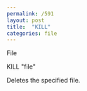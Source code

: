 ```yaml
---
permalink: /591
layout: post
title:  "KILL"
categories: file
---
```

File

KILL "file"

Deletes the specified file.


